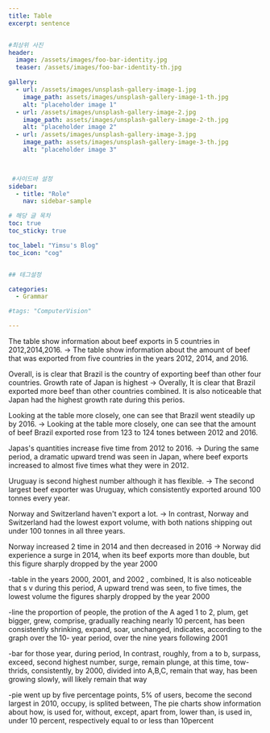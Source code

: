 ```yaml
---
title: Table
excerpt: sentence


#최상위 사진
header:
  image: /assets/images/foo-bar-identity.jpg
  teaser: /assets/images/foo-bar-identity-th.jpg

gallery:
  - url: /assets/images/unsplash-gallery-image-1.jpg
    image_path: assets/images/unsplash-gallery-image-1-th.jpg
    alt: "placeholder image 1"
  - url: /assets/images/unsplash-gallery-image-2.jpg
    image_path: assets/images/unsplash-gallery-image-2-th.jpg
    alt: "placeholder image 2"
  - url: /assets/images/unsplash-gallery-image-3.jpg
    image_path: assets/images/unsplash-gallery-image-3-th.jpg
    alt: "placeholder image 3"
    


 #사이드바 설정 
sidebar:
  - title: "Role"
    nav: sidebar-sample

# 해당 글 목차
toc: true
toc_sticky: true

toc_label: "Yimsu's Blog"
toc_icon: "cog"


## 테그설정

categories:
  - Grammar

#tags: "ComputerVision"

---
```


The table show information about beef exports in 5 countries in 2012,2014,2016.
-> The table show information about the amount of beef that was exported from five countries in the years 2012, 2014, and 2016.


Overall, is is clear that Brazil is the country of exporting beef than other four countries. Growth rate of Japan is highest
-> Overally, It is clear that Brazil exported more beef than other countries combined. It is also noticeable that Japan had the highest growth rate during this perios.



Looking at the table more closely, one can see that Brazil went steadily up by 2016. 
-> Looking at the table more closely, one can see that the amount of beef Brazil exported rose from 123 to 124 tones between 2012 and 2016.


Japas's quantities increase five time from 2012 to 2016.
-> During the same period, a dramatic upward trend was seen in Japan, where beef exports increased to almost five times what they were in 2012.


Uruguay is second highest number although it has flexible.
-> The second largest beef exporter was Uruguay, which consistently exported around 100 tonnes every year.


Norway and Switzerland haven't export a lot.
-> In contrast, Norway and Switzerland had the lowest export volume, with both nations shipping out under 100 tonnes in all three years.


Norway increased 2 time in 2014 and then decreased in 2016
-> Norway did experience a surge in 2014, when its beef exports more than double, but this figure sharply dropped by the year 2000


-table
in the years 2000, 2001, and 2002  , combined, It is also noticeable that s v during this period, A upward trend was seen, to five times, the lowest volume
the figures sharply dropped by the year 2000

-line
the proportion of people, the protion of the A aged 1 to 2, plum, get bigger,
grew, comprise, gradually reaching nearly 10 percent, has been consistently shrinking, expand, soar, unchanged, indicates, according to the graph over the 10- year period, over the nine years following 2001

-bar
for those year, during period, In contrast, roughly, from a to b,
surpass, exceed, second highest number, surge, remain plunge, at this time,
tow-thrids, consistently, by 2000, divided into A,B,C, remain that way,
has been growing slowly, will likely remain that way

-pie
went up by five percentage points, 5% of users, become the second largest in 2010,
occupy, is splited between, The pie charts show information about how, is used for,
without, except, apart from, lower than, is used in, under 10 percent, respectively equal to or less than 10percent
